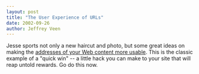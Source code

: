 ```yaml
--- 
layout: post
title: "The User Experience of URLs"
date: 2002-09-26
author: Jeffrey Veen
---
```

Jesse sports not only a new haircut and photo, but some great ideas on making the <a href="http://www.adaptivepath.com/publications/essays/archives/000058.php">addresses of your Web content more usable</a>. This is the classic example of a "quick win" -- a little hack you can make to your site that will reap untold rewards. Go do this now.
&#8203;